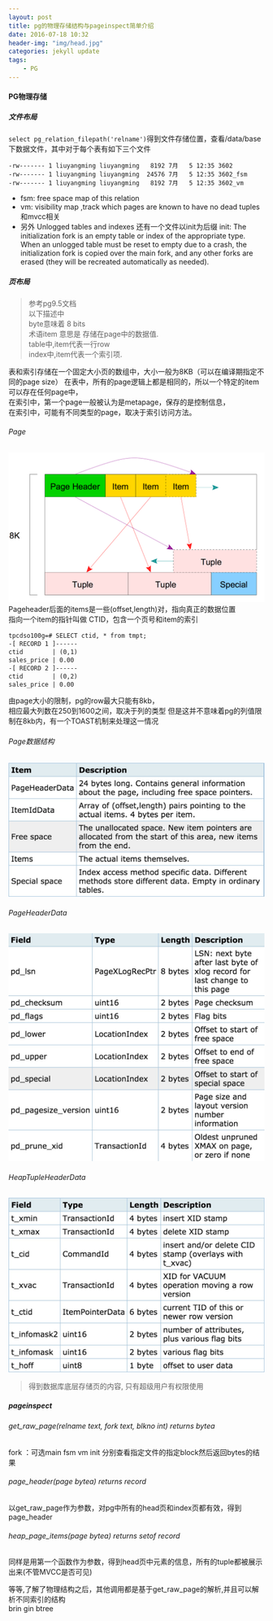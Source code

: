 ```yaml
---
layout: post
title: pg的物理存储结构与pageinspect简单介绍
date: 2016-07-18 10:32
header-img: "img/head.jpg"
categories: jekyll update
tags:
    - PG
---
```


#### PG物理存储

##### 文件布局

`select pg_relation_filepath('relname')`得到文件存储位置，查看/data/base下数据文件，其中对于每个表有如下三个文件

```
-rw------- 1 liuyangming liuyangming   8192 7月   5 12:35 3602
-rw------- 1 liuyangming liuyangming  24576 7月   5 12:35 3602_fsm
-rw------- 1 liuyangming liuyangming   8192 7月   5 12:35 3602_vm
```

+ fsm: free space map of this relation
+ vm:  visibility map ,track which pages are known to have no dead tuples
和mvcc相关
+ 另外 Unlogged tables and indexes 还有一个文件以init为后缀
init: The initialization fork is an empty table or index of the appropriate type. When an unlogged table must be reset to empty due to a crash, the initialization fork is copied over the main fork, and any other forks are erased (they will be recreated automatically as needed).

##### 页布局

> 参考pg9.5文档  
> 以下描述中   
> byte意味着 8 bits  
> 术语item 意思是 存储在page中的数据值.   
> table中,item代表一行row    
> index中,item代表一个索引项.  

表和索引存储在一个固定大小页的数组中，大小一般为8KB（可以在编译期指定不同的page size） 
在表中，所有的page逻辑上都是相同的，所以一个特定的item可以存在任何page中，  
在索引中，第一个page一般被认为是metapage，保存的是控制信息，   
在索引中，可能有不同类型的page，取决于索引访问方法。  

###### Page

![page](/image/heap_file_page.png)
Pageheader后面的items是一些(offset,length)对，指向真正的数据位置  
指向一个item的指针叫做 CTID，包含一个页号和item的索引

```
tpcdso100g=# SELECT ctid, * from tmpt;
-[ RECORD 1 ]------
ctid        | (0,1)
sales_price | 0.00
-[ RECORD 2 ]------
ctid        | (0,2)
sales_price | 0.00
```

由page大小的限制，pg的row最大只能有8kb，  
相应最大列数在250到1600之间，取决于列的类型
但是这并不意味着pg的列值限制在8kb内，有一个TOAST机制来处理这一情况

###### Page数据结构
![pgae](/image/pagelayout.jpg)
###### PageHeaderData
![header](/image/pageheaderdata.jpg)
###### HeapTupleHeaderData 
![pgae](/image/heaptupleheader.jpg)
> 得到数据库底层存储页的内容, 只有超级用户有权限使用

##### pageinspect

###### get_raw_page(relname text, fork text, blkno int) returns bytea


fork ：可选main fsm vm init 分别查看指定文件的指定block然后返回bytes的结果

###### page_header(page bytea) returns record

以get_raw_page作为参数，对pg中所有的head页和index页都有效，得到page_header

###### heap_page_items(page bytea) returns setof record

同样是用第一个函数作为参数，得到head页中元素的信息，所有的tuple都被展示出来(不管MVCC是否可见)

等等,了解了物理结构之后，其他调用都是基于get_raw_page的解析,并且可以解析不同索引的结构  
brin gin btree

